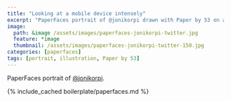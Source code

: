 ```yaml
---
title: "Looking at a mobile device intensely"
excerpt: "PaperFaces portrait of @jonikorpi drawn with Paper by 53 on an iPad."
image: 
  path: &image /assets/images/paperfaces-jonikorpi-twitter.jpg 
  feature: *image
  thumbnail: /assets/images/paperfaces-jonikorpi-twitter-150.jpg
categories: [paperfaces]
tags: [portrait, illustration, Paper by 53]
---
```


PaperFaces portrait of [@jonikorpi](https://twitter.com/jonikorpi).

{% include_cached boilerplate/paperfaces.md %}
